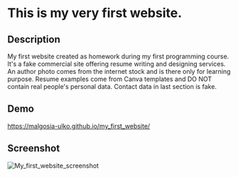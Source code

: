 # This is my very first website.

## Description
My first website created as homework during my first programming course. 
It's a fake commercial site offering resume writing and designing services.
An author photo comes from the internet stock and is there only for learning purpose.
Resume examples come from Canva templates and DO NOT contain real people's personal data.
Contact data in last section is fake.

## Demo
https://malgosia-ulko.github.io/my_first_website/

## Screenshot

![My_first_website_screenshot](https://user-images.githubusercontent.com/116841279/198588925-67efc229-210f-4d31-9e2f-882fdd237f19.JPG)

